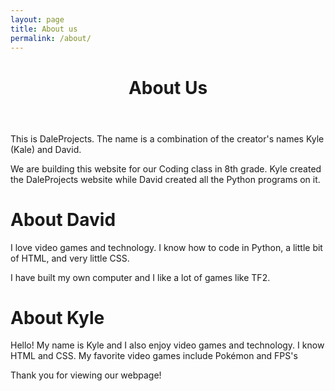 ```yaml
---
layout: page
title: About us
permalink: /about/
---
```

  <header class="post-header">
    <h1 class="post-title">About Us</h1>
  </header>
<p>This is DaleProjects. The name is a combination of the creator's names Kyle (Kale) and David.</p>
<p>We are building this website for our Coding class in 8th grade. Kyle created the DaleProjects website while David created all the Python programs on it.</p>
<p></p>
<p></p>
<p></p>
<p></p>
<p></p>
<h1>About David</h1>
<p>I love video games and technology. I know how to code in Python, a little bit of HTML, and very little CSS.</p>
<p>I have built my own computer and I like a lot of games like TF2.</p>
<h1>About Kyle</h1>
<p>Hello! My name is Kyle and I also enjoy video games and technology. I know HTML and CSS. My favorite video games include Pokémon and FPS's</p>
<p>

Thank you for viewing our webpage!

</p>

